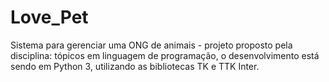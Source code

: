 # Love_Pet
Sistema para gerenciar uma ONG de animais - projeto proposto pela disciplina: tópicos em linguagem de programação, o desenvolvimento está sendo em Python 3, utilizando as bibliotecas TK e TTK Inter.
